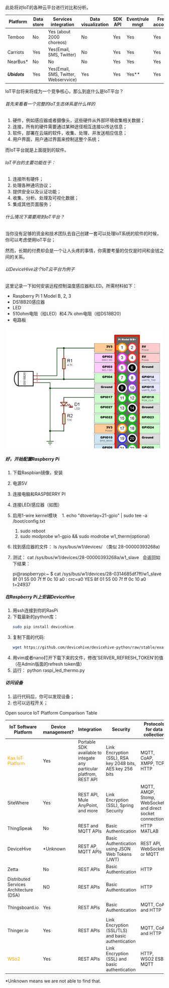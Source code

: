 此处将对IoT的各种云平台进行对比和分析。

Platform | Data store | Services integration | Data visualization | SDK API | Event/rule mngt | Free account
--- | --- | --- | --- | --- | --- | ---
Temboo | No | Yes (about 2000 choreos) | No | Yes | Yes | Yes
Carriots | Yes | Yes(Email, SMS, Twitter) | No | Yes | Yes | Yes
NearBus\*	| No	| No	| No	| Yes	| Yes	| Yes
**_Ubidots_**	| Yes	| Yes(Email, SMS, Twitter, Webservvice)	| Yes	| Yes	| Yes\*\*	| Yes

IoT平台将来将成为一个竞争核心，那么到底什么是IoT平台？

###### 首先来看看一个完整的IoT生态体系是什么样的

1. 硬件，例如感应器或者摄像头，这些硬件从外部环境收集相关数据；
1. 连接，所有的硬件需要通过某种途径相互连接以传达信息；
1. 软件，部署在云端的软件，收集、处理、并发送相应信息；
1. 用户界面，用户通过界面来控制这整个系统；

而IoT平台就是上面提到的软件。

###### IoT平台的主要功能在于：

1. 连接所有硬件；
1. 处理各种通讯协议；
1. 提供安全以及认证功能；
1. 收集、分析、处理及可视化数据；
1. 集成其他页面服务；

###### 什么情况下需要用到IoT平台？

当你没有足够的资金和技术团队去自己创建一套可以处理IoT系统的软件的时候，你可以考虑使用IoT平台；

然而，长期的付费却会是一个让人头疼的事情，你需要考量的仅仅是时间和金钱之间的关系。

###### 以DeviceHive这个IoT云平台为例子

这里记录一下如何安装远程控制温度感应器和LED。所需材料如下：

* Raspberry Pi 1 Model B, 2, 3
* DS18B20感应器
* LED
* 510ohm电阻（给LED）和4.7k ohm电阻（给DS18B20）
* 电路板

<img src="Images/80995d1-dsc.png" title="电路图" width="600px">

##### 好，开始配置Raspberry Pi

1. 下载Raspbian镜像，安装
1. 电源5V
1. 连接电脑和RASPBERRY PI
1. 连接LED/感应器（如图）
1. 启用1-wire kernel模块
    1. echo "dtoverlay=21-gpio" | sudo tee -a /boot/config.txt
    1. sudo reboot
    1. sudo modprobe w1-gpio && sudo modrobe w1_therm(optional)
1. 找到感应器的文件： ls /sys/bus/w1/devices/ （类似 28-00000393268a)
1. 测试： cat /sys/bus/w1/devices/28-00000393268a/w1_slave
   会返回如下结果：
   
     pi@raspberrypi:~ $ cat /sys/bus/w1/devices/28-0314685df7ff/w1_slave 
     8f 01 55 00 7f ff 0c 10 a0 : crc=a0 YES
     8f 01 55 00 7f ff 0c 10 a0 t=24937

##### 在Raspberry Pi上安装DeviceHive

1. 用ssh连接到你的RasPi
1. 下载最新的python库： 
   ```bash
   sudo pip install devicehive
   ```
1. 复制下面的代码: 
   ```bash
   wget https://github.com/devicehive/devicehive-python/raw/stable/examples/raspi_led_thermo.py
   ```
1. 用vim或者nano打开下载下来的文件，修改'SERVER_REFRESH_TOKEN'的值（在Admin版面的refresh token值）
1. 运行： python raspi_led_thermo.py

##### 访问设备

1. 运行代码后，你可以发现设备；
1. 也可以远程开关；

Open source IoT Platform Comparison Table

IoT Software Platform	| Device management?|	Integration	| Security	| Protocols for data collection	| Analytics	| Support for visualizations?	| DB
--- | --- | --- | --- | --- | --- | --- | --- 
<font color='orange'>Kaa IoT Platform | Yes | Portable SDK available to integate any particular platfrom, REST API	| Link Encryption (SSL), RSA key 2048 bits,  AES key 256 bits | 	MQTT, CoAP, XMPP, TCP, HTTP	| Real time IoT Data Analytics and Visualization with Kaa, Apache Cassandra and Apache Zappelin	| Yes	| MongoDB, Cassandra, Hadoop, Oracle NoSQL</font>
SiteWhere	| Yes	| REST API, Mule AnyPoint, and more	| Link Encryption (SSL), Spring Security	| MQTT, AMQP, Stomp, WebSockets, and direct socket connections	| Real-time analytics (Apache Spark)	| No	| MongoDB, HBase , InfluxDB
ThingSpeak	| No	| REST and MQTT APIs	| Basic Authentication	| HTTP	MATLAB | Analytics	| No	| MySQL
DeviceHive	| *Unknown	 | REST AP, MQTT APIs	| Basic Authentication using JSON Web Tokens (JWT)	| REST API, WebSockets or MQTT	| Real-time analytics (Apache Spark)	| Yes	| PostgreSQL ,SAP Hana DB
Zetta	| No	| REST APIs	| Basic Authentication	| HTTP	| Using Splunk	| No	| Unknown
Distributed Services Architecture (DSA)	| NO	| REST APIs	| Basic Authentication	| HTTP	| No	| No	| ETSDB – Embedded Time Series
Thingsboard.io	| Yes	| REST APIs	| Basic Authentication	| MQTT, CoAP and HTTP	| Real time analytics(Apache Spark, Kafka)	| No	| Cassandra
Thinger.io	| Yes	| REST APIs	| Link Encryption (SSL/TLS) and basic authentication	| MQTT, CoAP and HTTP	| Yes	| No	| MongodB
<font color='orange'>WSo2	| Yes	| REST APIs	| Link Encryption (SSL) and basic authentication	| HTTP, WSO2 ESB, MQTT	| Yes, WSO2 Data Analytics Server| 	Yes	| Oracle, PostgreSQL, MySQL, or MS SQL</font>

*Unknown means we are not able to find that.
